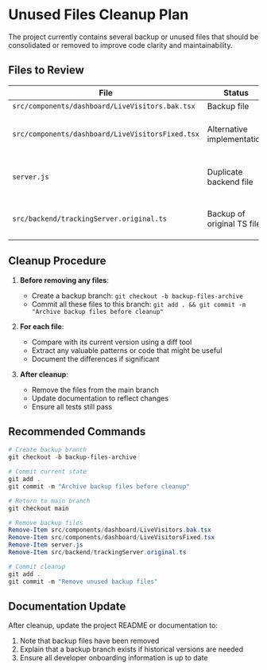 # Unused Files Cleanup Plan

The project currently contains several backup or unused files that should be consolidated or removed to improve code clarity and maintainability.

## Files to Review

| File | Status | Recommendation |
|------|--------|---------------|
| `src/components/dashboard/LiveVisitors.bak.tsx` | Backup file | Archive or remove |
| `src/components/dashboard/LiveVisitorsFixed.tsx` | Alternative implementation | Compare with current, migrate useful code, then remove |
| `server.js` | Duplicate backend file | Compare with `server.cjs`, then remove if redundant |
| `src/backend/trackingServer.original.ts` | Backup of original TS file | Remove after verifying `trackingServer.ts` is working |

## Cleanup Procedure

1. **Before removing any files**:
   - Create a backup branch: `git checkout -b backup-files-archive`
   - Commit all these files to this branch: `git add . && git commit -m "Archive backup files before cleanup"`

2. **For each file**:
   - Compare with its current version using a diff tool
   - Extract any valuable patterns or code that might be useful
   - Document the differences if significant

3. **After cleanup**:
   - Remove the files from the main branch
   - Update documentation to reflect changes
   - Ensure all tests still pass

## Recommended Commands

```powershell
# Create backup branch
git checkout -b backup-files-archive

# Commit current state
git add .
git commit -m "Archive backup files before cleanup"

# Return to main branch
git checkout main

# Remove backup files
Remove-Item src/components/dashboard/LiveVisitors.bak.tsx
Remove-Item src/components/dashboard/LiveVisitorsFixed.tsx
Remove-Item server.js
Remove-Item src/backend/trackingServer.original.ts

# Commit cleanup
git add .
git commit -m "Remove unused backup files"
```

## Documentation Update

After cleanup, update the project README or documentation to:
1. Note that backup files have been removed
2. Explain that a backup branch exists if historical versions are needed
3. Ensure all developer onboarding information is up to date
